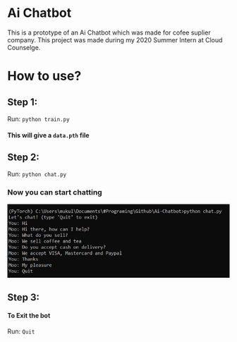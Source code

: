 # Ai Chatbot
 This is a prototype of an Ai Chatbot which was made for cofee suplier company. This project was made during my 2020 Summer Intern at Cloud Counselge. 

# How to use?
## Step 1:
Run: `python train.py`
#### This will give a `data.pth` file

## Step 2:
Run: `python chat.py`
### Now you can start chatting
![app-token](examples/1.png)

## Step 3:
#### To Exit the bot
Run: `Quit`
